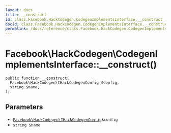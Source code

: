 ```yaml
---
layout: docs
title: __construct
id: class.Facebook.HackCodegen.CodegenImplementsInterface.__construct
docid: class.Facebook.HackCodegen.CodegenImplementsInterface.__construct
permalink: /docs/reference/class.Facebook.HackCodegen.CodegenImplementsInterface.__construct/
---
```

# Facebook\\HackCodegen\\CodegenImplementsInterface::__construct()




``` Hack
public function __construct(
  Facebook\HackCodegen\IHackCodegenConfig $config,
  string $name,
);
```




## Parameters




+ [` Facebook\HackCodegen\IHackCodegenConfig `](<interface.Facebook.HackCodegen.IHackCodegenConfig.md>)`` $config ``
+ ` string $name `